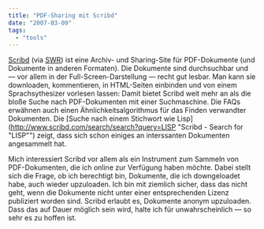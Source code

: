 ```yaml
---
title: "PDF-Sharing mit Scribd"
date: "2007-03-09"
tags: 
  - "tools"
---
```


[Scribd](http://www.scribd.com/ "Scribd - Home") (via [SWR](http://www.schockwellenreiter.de/2007/03/08.html#scripd "[Der Schockwellenreiter: Weblog-Archiv 08.03.2007]")) ist eine Archiv- und Sharing-Site für PDF-Dokumente (und Dokumente in anderen Formaten). Die Dokumente sind durchsuchbar und — vor allem in der Full-Screen-Darstellung — recht gut lesbar. Man kann sie downloaden, kommentieren, in HTML-Seiten einbinden und von einem Sprachsythesizer vorlesen lassen: Damit bietet Scribd weit mehr an als die bloße Suche nach PDF-Dokumenten mit einer Suchmaschine. Die FAQs erwähnen auch einen Ähnlichkeitsalgorithmus für das Finden verwandter Dokumenten. Die [Suche nach einem Stichwort wie Lisp](http://www.scribd.com/search/search?query=LISP "Scribd - Search for "LISP"") zeigt, dass sich schon einiges an interssanten Dokumenten angesammelt hat.

Mich interessiert Scribd vor allem als ein Instrument zum Sammeln von PDF-Dokumenten, die ich online zur Verfügung haben möchte. Dabei stellt sich die Frage, ob ich berechtigt bin, Dokumente, die ich downgeloadet habe, auch wieder upzuloaden. Ich bin mit ziemlich sicher, dass das nicht geht, wenn die Dokumente nicht unter einer entsprechenden Lizenz publiziert worden sind. Scribd erlaubt es, Dokumente anonym upzuloaden. Dass das auf Dauer möglich sein wird, halte ich für unwahrscheinlich — so sehr es zu hoffen ist.
